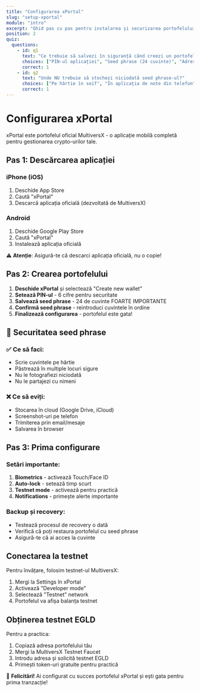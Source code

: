 ```yaml
---
title: "Configurarea xPortal"
slug: "setup-xportal"
module: "intro"
excerpt: "Ghid pas cu pas pentru instalarea și securizarea portofelului xPortal."
position: 2
quiz:
  questions:
    - id: q1
      text: "Ce trebuie să salvezi în siguranță când creezi un portofel?"
      choices: ["PIN-ul aplicației", "Seed phrase (24 cuvinte)", "Adresa portofelului", "Parola email-ului"]
      correct: 1
    - id: q2
      text: "Unde NU trebuie să stochezi niciodată seed phrase-ul?"
      choices: ["Pe hârtie în seif", "În aplicația de note din telefon", "Pe un hardware wallet", "Memorat"]
      correct: 1
---
```


# Configurarea xPortal

xPortal este portofelul oficial MultiversX - o aplicație mobilă completă pentru gestionarea crypto-urilor tale.

## Pas 1: Descărcarea aplicației

### iPhone (iOS)
1. Deschide App Store
2. Caută "xPortal" 
3. Descarcă aplicația oficială (dezvoltată de MultiversX)

### Android
1. Deschide Google Play Store
2. Caută "xPortal"
3. Instalează aplicația oficială

⚠️ **Atenție**: Asigură-te că descarci aplicația oficială, nu o copie!

## Pas 2: Crearea portofelului

1. **Deschide xPortal** și selectează "Create new wallet"
2. **Setează PIN-ul** - 6 cifre pentru securitate
3. **Salvează seed phrase** - 24 de cuvinte FOARTE IMPORTANTE
4. **Confirmă seed phrase** - reintroduci cuvintele în ordine
5. **Finalizează configurarea** - portofelul este gata!

## 🔐 Securitatea seed phrase

### ✅ Ce să faci:
- Scrie cuvintele pe hârtie
- Păstrează în multiple locuri sigure
- Nu le fotografiezi niciodată
- Nu le partajezi cu nimeni

### ❌ Ce să eviți:
- Stocarea în cloud (Google Drive, iCloud)
- Screenshot-uri pe telefon
- Trimiterea prin email/mesaje
- Salvarea în browser

## Pas 3: Prima configurare

### Setări importante:
1. **Biometrics** - activează Touch/Face ID
2. **Auto-lock** - setează timp scurt
3. **Testnet mode** - activează pentru practică
4. **Notifications** - primește alerte importante

### Backup și recovery:
- Testează procesul de recovery o dată
- Verifică că poți restaura portofelul cu seed phrase
- Asigură-te că ai acces la cuvinte

## Conectarea la testnet

Pentru învățare, folosim testnet-ul MultiversX:
1. Mergi la Settings în xPortal
2. Activează "Developer mode"
3. Selectează "Testnet" network
4. Portofelul va afișa balanța testnet

## Obținerea testnet EGLD

Pentru a practica:
1. Copiază adresa portofelului tău
2. Mergi la MultiversX Testnet Faucet
3. Introdu adresa și solicită testnet EGLD
4. Primești token-uri gratuite pentru practică

🎉 **Felicitări!** Ai configurat cu succes portofelul xPortal și ești gata pentru prima tranzacție!